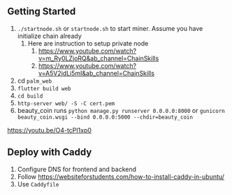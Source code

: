 ## Getting Started

1. `./startnode.sh` or `startnode.sh` to start miner. Assume you have initialize chain already
   1. Here are instruction to setup private node
      1. https://www.youtube.com/watch?v=m_Ry0LZjoRQ&ab_channel=ChainSkills
      2. https://www.youtube.com/watch?v=A5V2jdLi5mI&ab_channel=ChainSkills
2. cd `palm_web`
3. `flutter build web`
4. `cd build`
5. `http-server web/ -S -C cert.pem`
6. beauty_coin runs `python manage.py runserver 0.0.0.0:8000` or `gunicorn beauty_coin.wsgi --bind 0.0.0.0:5000 --chdir=beauty_coin`

https://youtu.be/O4-tcPI1xp0

## Deploy with Caddy
1. Configure DNS for frontend and backend
2. Follow https://websiteforstudents.com/how-to-install-caddy-in-ubuntu/
3. Use `Caddyfile`
